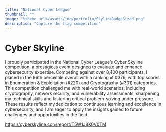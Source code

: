 ```yaml
---
title: "National Cyber League"
thumbnail: ""
image: "%theme_url%/assets/img/portfolio/SkylineBadgeSized.png"
description: "Capture the flag competition"
---
```


# Cyber Skyline

I proudly participated in the National Cyber League's Cyber Skyline competition, a prestigious event designed to evaluate and enhance cybersecurity expertise. Competing against over 8,400 participants, I placed in the 96th percentile overall with a ranking of #376, with top scores in Enumeration & Exploitation (#220) and Cryptography (#301)  categories. This competition challenged me with real-world scenarios, including cryptography, network security, and vulnerability assessments, sharpening my technical skills and fostering critical problem-solving under pressure. These results reflect my dedication to continuous learning and excellence in cybersecurity, and I am eager to apply the insights gained to future challenges and opportunities in the field.

https://cyberskyline.com/report/T5W1J8X0V0TM
